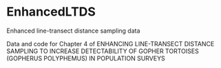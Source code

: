 # EnhancedLTDS
Enhanced line-transect distance sampling data

Data and code for Chapter 4 of ENHANCING LINE-TRANSECT DISTANCE SAMPLING TO INCREASE DETECTABILITY OF GOPHER TORTOISES (GOPHERUS POLYPHEMUS) IN POPULATION SURVEYS
